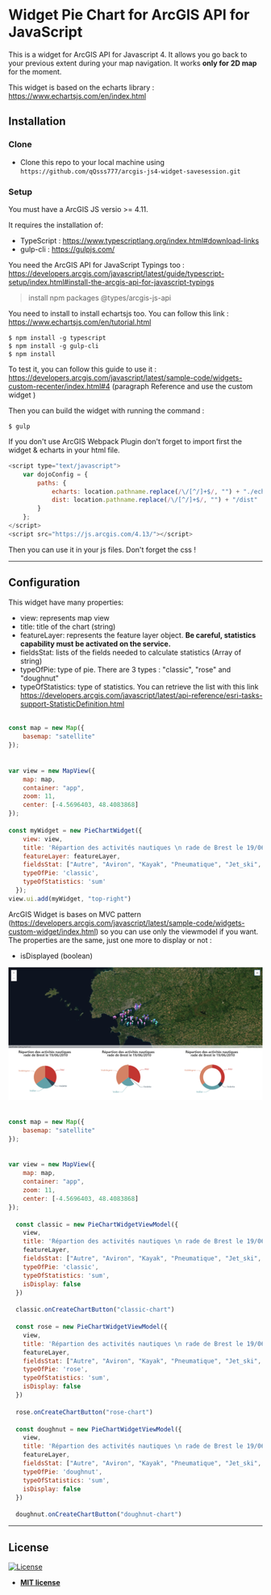 # Widget Pie Chart for ArcGIS API for JavaScript

This is a widget for ArcGIS API for Javascript 4. It allows you go back to your previous extent during your map navigation. It works **only for 2D map** for the moment.

This widget is based on the echarts library : https://www.echartsjs.com/en/index.html

## Installation

### Clone

- Clone this repo to your local machine using `https://github.com/qQsss777/arcgis-js4-widget-savesession.git`

### Setup
You must have a ArcGIS JS versio >= 4.11.

It requires the installation of:
- TypeScript : https://www.typescriptlang.org/index.html#download-links
- gulp-cli : https://gulpjs.com/

You need the ArcGIS API for JavaScript Typings too : https://developers.arcgis.com/javascript/latest/guide/typescript-setup/index.html#install-the-arcgis-api-for-javascript-typings

>  install npm packages @types/arcgis-js-api

You need to install to install echartsjs too. You can follow this link : https://www.echartsjs.com/en/tutorial.html

```shell
$ npm install -g typescript
$ npm install -g gulp-cli
$ npm install
```

To test it, you can follow this guide to use it : https://developers.arcgis.com/javascript/latest/sample-code/widgets-custom-recenter/index.html#4 (paragraph Reference and use the custom widget )


Then you can build the widget with running the command :

```shell
$ gulp
```
If you don't use ArcGIS Webpack Plugin don't forget to import first the widget & echarts in your html file.

```javascript
<script type="text/javascript">
    var dojoConfig = {
        paths: {
            echarts: location.pathname.replace(/\/[^/]+$/, "") + "./echarts",
            dist: location.pathname.replace(/\/[^/]+$/, "") + "/dist"
        }
    };
</script>
<script src="https://js.arcgis.com/4.13/"></script>
```

Then you can use it in your js files. Don't forget the css !

---

## Configuration

This widget have many properties:
- view: represents map view
- title: title of the chart (string)
- featureLayer: represents the feature layer object. **Be careful, statistics capability must be activated on the service.**
- fieldsStat: lists of the fields needed to calculate statistics (Array of string)
- typeOfPie: type of pie. There are 3 types : "classic", "rose" and "doughnut"
- typeOfStatistics: type of statistics. You can retrieve the list with this link https://developers.arcgis.com/javascript/latest/api-reference/esri-tasks-support-StatisticDefinition.html

```javascript

const map = new Map({
    basemap: "satellite"
});


var view = new MapView({
    map: map,
    container: "app",
    zoom: 11,
    center: [-4.5696403, 48.4083868]
});

const myWidget = new PieChartWidget({
    view: view,
    title: 'Répartion des activités nautiques \n rade de Brest le 19/06/2010',
    featureLayer: featureLayer,
    fieldsStat: ["Autre", "Aviron", "Kayak", "Pneumatique", "Jet_ski", "Passagers", "PAV", "Vedette", "Voilier", "Voilelegere"],
    typeOfPie: 'classic',
    typeOfStatistics: 'sum'
  });
view.ui.add(myWidget, "top-right")

```

ArcGIS Widget is bases on MVC pattern (https://developers.arcgis.com/javascript/latest/sample-code/widgets-custom-widget/index.html) so you can use only the viewmodel if you want. The properties are the same, just one more to display or not :
- isDisplayed (boolean)

![](chartviewmodel.png)

```javascript

const map = new Map({
    basemap: "satellite"
});


var view = new MapView({
    map: map,
    container: "app",
    zoom: 11,
    center: [-4.5696403, 48.4083868]
});

  const classic = new PieChartWidgetViewModel({
    view,
    title: 'Répartion des activités nautiques \n rade de Brest le 19/06/2010',
    featureLayer,
    fieldsStat: ["Autre", "Aviron", "Kayak", "Pneumatique", "Jet_ski", "Passagers", "PAV", "Vedette", "Voilier", "Voilelegere"],
    typeOfPie: 'classic',
    typeOfStatistics: 'sum',
    isDisplay: false
  })

  classic.onCreateChartButton("classic-chart")

  const rose = new PieChartWidgetViewModel({
    view,
    title: 'Répartion des activités nautiques \n rade de Brest le 19/06/2010',
    featureLayer,
    fieldsStat: ["Autre", "Aviron", "Kayak", "Pneumatique", "Jet_ski", "Passagers", "PAV", "Vedette", "Voilier", "Voilelegere"],
    typeOfPie: 'rose',
    typeOfStatistics: 'sum',
    isDisplay: false
  })

  rose.onCreateChartButton("rose-chart")

  const doughnut = new PieChartWidgetViewModel({
    view,
    title: 'Répartion des activités nautiques \n rade de Brest le 19/06/2010',
    featureLayer,
    fieldsStat: ["Autre", "Aviron", "Kayak", "Pneumatique", "Jet_ski", "Passagers", "PAV", "Vedette", "Voilier", "Voilelegere"],
    typeOfPie: 'doughnut',
    typeOfStatistics: 'sum',
    isDisplay: false
  })

  doughnut.onCreateChartButton("doughnut-chart")

```
---

## License

[![License](http://img.shields.io/:license-mit-blue.svg?style=flat-square)](http://badges.mit-license.org)

- **[MIT license](http://opensource.org/licenses/mit-license.php)**

